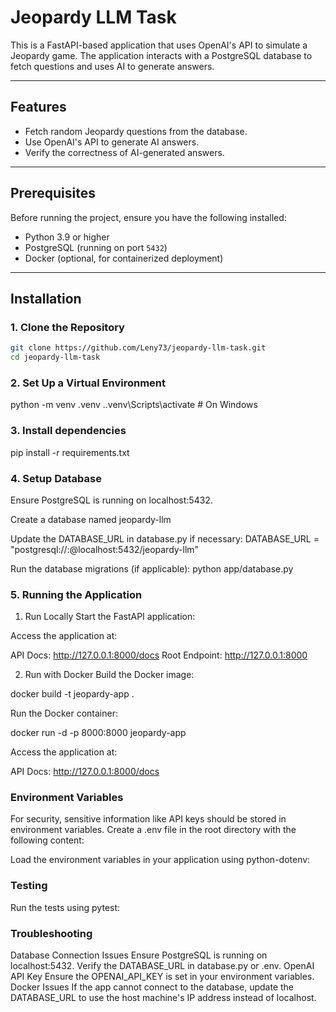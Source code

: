 # Jeopardy LLM Task

This is a FastAPI-based application that uses OpenAI's API to simulate a Jeopardy game. The application interacts with a PostgreSQL database to fetch questions and uses AI to generate answers.

---

## Features

- Fetch random Jeopardy questions from the database.
- Use OpenAI's API to generate AI answers.
- Verify the correctness of AI-generated answers.

---

## Prerequisites

Before running the project, ensure you have the following installed:

- Python 3.9 or higher
- PostgreSQL (running on port `5432`)
- Docker (optional, for containerized deployment)

---

## Installation

### 1. Clone the Repository

```bash
git clone https://github.com/Leny73/jeopardy-llm-task.git
cd jeopardy-llm-task
```

### 2. Set Up a Virtual Environment

python -m venv .venv
.\.venv\Scripts\activate # On Windows

### 3. Install dependencies

pip install -r requirements.txt

### 4. Setup Database

Ensure PostgreSQL is running on localhost:5432.

Create a database named jeopardy-llm

Update the DATABASE_URL in database.py if necessary:
DATABASE_URL = "postgresql://<username>:<password>@localhost:5432/jeopardy-llm"

Run the database migrations (if applicable):
python app/database.py

### 5. Running the Application

1. Run Locally
   Start the FastAPI application:

Access the application at:

API Docs: http://127.0.0.1:8000/docs
Root Endpoint: http://127.0.0.1:8000

2. Run with Docker
   Build the Docker image:

docker build -t jeopardy-app .

Run the Docker container:

docker run -d -p 8000:8000 jeopardy-app

Access the application at:

API Docs: http://127.0.0.1:8000/docs

### Environment Variables

For security, sensitive information like API keys should be stored in environment variables. Create a .env file in the root directory with the following content:

Load the environment variables in your application using python-dotenv:

### Testing

Run the tests using pytest:

### Troubleshooting

Database Connection Issues
Ensure PostgreSQL is running on localhost:5432.
Verify the DATABASE_URL in database.py or .env.
OpenAI API Key
Ensure the OPENAI_API_KEY is set in your environment variables.
Docker Issues
If the app cannot connect to the database, update the DATABASE_URL to use the host machine's IP address instead of localhost.
